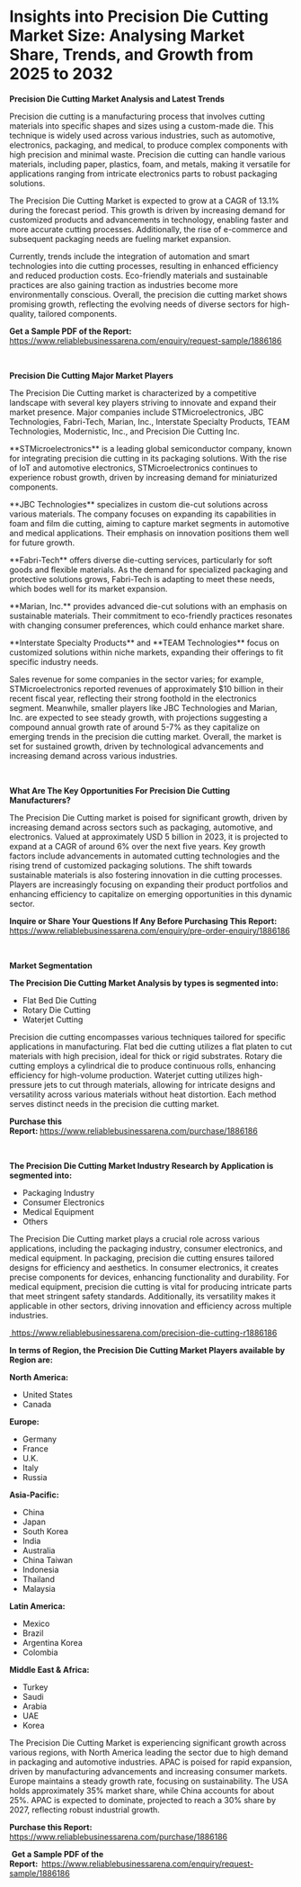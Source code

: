 <p><h1>Insights into Precision Die Cutting Market Size: Analysing Market Share, Trends, and Growth from 2025 to 2032</h1></p><p><strong>Precision Die Cutting Market Analysis and Latest Trends</strong></p>
<p><p>Precision die cutting is a manufacturing process that involves cutting materials into specific shapes and sizes using a custom-made die. This technique is widely used across various industries, such as automotive, electronics, packaging, and medical, to produce complex components with high precision and minimal waste. Precision die cutting can handle various materials, including paper, plastics, foam, and metals, making it versatile for applications ranging from intricate electronics parts to robust packaging solutions.</p><p>The Precision Die Cutting Market is expected to grow at a CAGR of 13.1% during the forecast period. This growth is driven by increasing demand for customized products and advancements in technology, enabling faster and more accurate cutting processes. Additionally, the rise of e-commerce and subsequent packaging needs are fueling market expansion. </p><p>Currently, trends include the integration of automation and smart technologies into die cutting processes, resulting in enhanced efficiency and reduced production costs. Eco-friendly materials and sustainable practices are also gaining traction as industries become more environmentally conscious. Overall, the precision die cutting market shows promising growth, reflecting the evolving needs of diverse sectors for high-quality, tailored components.</p></p>
<p><strong>Get a Sample PDF of the Report:&nbsp;</strong> <a href="https://www.reliablebusinessarena.com/enquiry/request-sample/1886186?utm_campaign=2997&utm_medium=2&utm_source=Github&utm_content=ia&utm_term=16042025&utm_id=precision-die-cutting">https://www.reliablebusinessarena.com/enquiry/request-sample/1886186</a></p>
<p>&nbsp;</p>
<p><strong>Precision Die Cutting Major Market Players</strong></p>
<p><p>The Precision Die Cutting market is characterized by a competitive landscape with several key players striving to innovate and expand their market presence. Major companies include STMicroelectronics, JBC Technologies, Fabri-Tech, Marian, Inc., Interstate Specialty Products, TEAM Technologies, Modernistic, Inc., and Precision Die Cutting Inc.</p><p>**STMicroelectronics** is a leading global semiconductor company, known for integrating precision die cutting in its packaging solutions. With the rise of IoT and automotive electronics, STMicroelectronics continues to experience robust growth, driven by increasing demand for miniaturized components.</p><p>**JBC Technologies** specializes in custom die-cut solutions across various materials. The company focuses on expanding its capabilities in foam and film die cutting, aiming to capture market segments in automotive and medical applications. Their emphasis on innovation positions them well for future growth.</p><p>**Fabri-Tech** offers diverse die-cutting services, particularly for soft goods and flexible materials. As the demand for specialized packaging and protective solutions grows, Fabri-Tech is adapting to meet these needs, which bodes well for its market expansion.</p><p>**Marian, Inc.** provides advanced die-cut solutions with an emphasis on sustainable materials. Their commitment to eco-friendly practices resonates with changing consumer preferences, which could enhance market share.</p><p>**Interstate Specialty Products** and **TEAM Technologies** focus on customized solutions within niche markets, expanding their offerings to fit specific industry needs. </p><p>Sales revenue for some companies in the sector varies; for example, STMicroelectronics reported revenues of approximately $10 billion in their recent fiscal year, reflecting their strong foothold in the electronics segment. Meanwhile, smaller players like JBC Technologies and Marian, Inc. are expected to see steady growth, with projections suggesting a compound annual growth rate of around 5-7% as they capitalize on emerging trends in the precision die cutting market. Overall, the market is set for sustained growth, driven by technological advancements and increasing demand across various industries.</p></p>
<p>&nbsp;</p>
<p><strong>What Are The Key Opportunities For Precision Die Cutting Manufacturers?</strong></p>
<p><p>The Precision Die Cutting market is poised for significant growth, driven by increasing demand across sectors such as packaging, automotive, and electronics. Valued at approximately USD 5 billion in 2023, it is projected to expand at a CAGR of around 6% over the next five years. Key growth factors include advancements in automated cutting technologies and the rising trend of customized packaging solutions. The shift towards sustainable materials is also fostering innovation in die cutting processes. Players are increasingly focusing on expanding their product portfolios and enhancing efficiency to capitalize on emerging opportunities in this dynamic sector.</p></p>
<p><strong>Inquire or Share Your Questions If Any Before Purchasing This Report:</strong> <a href="https://www.reliablebusinessarena.com/enquiry/pre-order-enquiry/1886186?utm_campaign=2997&utm_medium=2&utm_source=Github&utm_content=ia&utm_term=16042025&utm_id=precision-die-cutting">https://www.reliablebusinessarena.com/enquiry/pre-order-enquiry/1886186</a></p>
<p>&nbsp;</p>
<p><strong>Market Segmentation</strong></p>
<p><strong>The Precision Die Cutting Market Analysis by types is segmented into:</strong></p>
<p><ul><li>Flat Bed Die Cutting</li><li>Rotary Die Cutting</li><li>Waterjet Cutting</li></ul></p>
<p><p>Precision die cutting encompasses various techniques tailored for specific applications in manufacturing. Flat bed die cutting utilizes a flat platen to cut materials with high precision, ideal for thick or rigid substrates. Rotary die cutting employs a cylindrical die to produce continuous rolls, enhancing efficiency for high-volume production. Waterjet cutting utilizes high-pressure jets to cut through materials, allowing for intricate designs and versatility across various materials without heat distortion. Each method serves distinct needs in the precision die cutting market.</p></p>
<p><strong>Purchase this Report:&nbsp;</strong><a href="https://www.reliablebusinessarena.com/purchase/1886186?utm_campaign=2997&utm_medium=2&utm_source=Github&utm_content=ia&utm_term=16042025&utm_id=precision-die-cutting">https://www.reliablebusinessarena.com/purchase/1886186</a></p>
<p>&nbsp;</p>
<p><strong>The Precision Die Cutting Market Industry Research by Application is segmented into:</strong></p>
<p><ul><li>Packaging Industry</li><li>Consumer Electronics</li><li>Medical Equipment</li><li>Others</li></ul></p>
<p><p>The Precision Die Cutting market plays a crucial role across various applications, including the packaging industry, consumer electronics, and medical equipment. In packaging, precision die cutting ensures tailored designs for efficiency and aesthetics. In consumer electronics, it creates precise components for devices, enhancing functionality and durability. For medical equipment, precision die cutting is vital for producing intricate parts that meet stringent safety standards. Additionally, its versatility makes it applicable in other sectors, driving innovation and efficiency across multiple industries.</p></p>
<p><a href="https://www.reliablebusinessarena.com/precision-die-cutting-r1886186?utm_campaign=2997&utm_medium=2&utm_source=Github&utm_content=ia&utm_term=16042025&utm_id=precision-die-cutting">&nbsp;https://www.reliablebusinessarena.com/precision-die-cutting-r1886186</a></p>
<p><strong>In terms of Region, the Precision Die Cutting Market Players available by Region are:</strong></p>
<p>
    <p> <strong> North America: </strong>
        <ul>
            <li>United States</li>
            <li>Canada</li>
        </ul>
        </p> 
    <p> <strong> Europe: </strong>
        <ul>
            <li>Germany</li>
            <li>France</li>
            <li>U.K.</li>
            <li>Italy</li>
            <li>Russia</li>
        </ul>
        </p> 
    <p> <strong> Asia-Pacific: </strong>
        <ul>
            <li>China</li>
            <li>Japan</li>
            <li>South Korea</li>
            <li>India</li>
            <li>Australia</li>
            <li>China Taiwan</li>
            <li>Indonesia</li>
            <li>Thailand</li>
            <li>Malaysia</li>
        </ul>
        </p> 
    <p> <strong> Latin America: </strong>
        <ul>
            <li>Mexico</li>
            <li>Brazil</li>
            <li>Argentina Korea</li>
            <li>Colombia</li>
        </ul>
        </p> 
    <p> <strong> Middle East & Africa: </strong>
        <ul>
            <li>Turkey</li>
            <li>Saudi</li>
            <li>Arabia</li>
            <li>UAE</li>
            <li>Korea</li>
        </ul>
    </p>
    </p>
<p><p>The Precision Die Cutting Market is experiencing significant growth across various regions, with North America leading the sector due to high demand in packaging and automotive industries. APAC is poised for rapid expansion, driven by manufacturing advancements and increasing consumer markets. Europe maintains a steady growth rate, focusing on sustainability. The USA holds approximately 35% market share, while China accounts for about 25%. APAC is expected to dominate, projected to reach a 30% share by 2027, reflecting robust industrial growth.</p></p>
<p><strong>Purchase this Report: </strong><a href="https://www.reliablebusinessarena.com/purchase/1886186?utm_campaign=2997&utm_medium=2&utm_source=Github&utm_content=ia&utm_term=16042025&utm_id=precision-die-cutting">https://www.reliablebusinessarena.com/purchase/1886186</a></p>
<p>&nbsp;<strong>Get a Sample PDF of the Report:&nbsp;&nbsp;</strong><a href="https://www.reliablebusinessarena.com/enquiry/request-sample/1886186?utm_campaign=2997&utm_medium=2&utm_source=Github&utm_content=ia&utm_term=16042025&utm_id=precision-die-cutting">https://www.reliablebusinessarena.com/enquiry/request-sample/1886186</a></p>
<p><strong></strong></p>
<p><p></p><p></p><p></p></p>